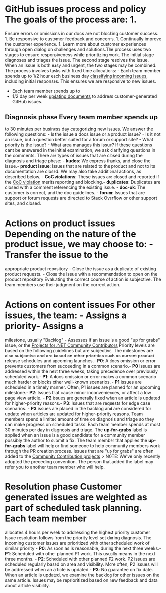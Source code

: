 # GitHub issues process and policy The goals of the process are: 1. 
Ensure errors or omissions in our 
docs are not blocking customer success. 1. Be responsive 
to customer feedback and concerns. 1. Continually improve the
customer experience. 1. Learn more about customer experiences through open 
dialog on challenges and solutions.The process uses 
two stages to ensure responsiveness while prioritizing 
work. The initial stage diagnoses and 
triages the issue. The second stage resolves the issue. When an issue is both easy and urgent, the two stages may be combined.
The process involves tasks with 
fixed time allocations: - Each team member spends up to
1/2 hour each business
day [classifying incoming issues](#diagnosis-phase), including
initial responses. This ensures we are responsive to new issues.
- Each team member spends up to
- 1/2 day per week [updating documents](#resolution-phase) to address customer-generated GitHub issues.
## Diagnosis phase Every team member spends up 
to 30 minutes per business day categorizing new issues. We answer the following questions: - Is the issue a docs 
issue or a product issue? - Is it not an issue, but
a question better suited for a forum or support site? - What priority is the issue? - What area manages this issue? If these questions cant 
be answered in the initial examination, we ask clarifying questions in the comments. There are types of 
issues that are closed during the diagnosis and triage phase: - **kudos**: We express
thanks, and close the issue.- **product issue**: Issues that 
are related to the product and not to its documentation are closed. We may also take additional actions, as described below. - **CoC violations**: These
issues are closed and reported if the [CoC violation](https://dotnetfoundation.org/code-of-conduct) merits reporting and blocking.- **duplicates**: Duplicates
are closed with a comment referencing the existing issue. - **doc-ok**: The customer is correct, and the doc guidelines. - **forum**: Issues that are
support or forum requests are directed to Stack Overflow or other support sites, and closed.
##
# Actions on product issues Depending on the nature of the product issue, we may choose to: - Transfer the issue to the
appropriate product repository - Close the issue as a duplicate
of existing product requests. - Close the issue with a 
recommendation to open on the product repository Evaluating the correct course 
of action is subjective. The team members use their judgment on the correct action.
##
# Actions on content issues For other issues, the team: - Assigns a priority- Assigns a 
milestone, usually "Backlog" - Assesses if an issue is a
good "up for grabs" issue, or the [Projects for .NET Community Contributors](https://github.com/dotnet/docs/projects/35)
Priority levels are based on the following guidelines
but are subjective. The milestones are also 
subjective and are based on other priorities such as current product release schedules and 
upcoming launches.- **P0**: A docs omission or error prevents customers from succeeding in a common scenario.- **P0** issues
are addressed 
within the next three weeks, taking precedence over previously scheduled work.- **P1**: A docs omission 
or error makes a common scenario much harder or blocks other well-known scenarios.  - **P1** issues are scheduled 
in a timely manner. Often, P1 issues are planned for an upcoming milestone.- **P2**: Issues that cause minor 
inconveniences, or affect a low page view article.  - **P2** issues are generally fixed when an
article is updated for higher-priority reasons.- **P3**: Issues that are
requests for edge case scenarios.  - **P3** issues are placed in the backlog and are considered for update 
when articles are updated for higher-priority reasons. Team members spend a limited amount of time on 
diagnosis and triage so they can make progress on scheduled tasks. Each team member 
spends at most 30 minutes per day in diagnosis and triage. The **up-for-grabs** label is applied when an issue is 
a good candidate for a community member possibly the author
to submit a fix. The team member that applies the **up-for-grabs** label will help or 
find someone to help community members work through the PR creation process. Issues that
are "up for grabs" are often added to the [Community Contribution projects](https://github.com/dotnet/docs/projects/35) > NOTE: We've only recently 
adopted the preceding convention. The person that added the label may refer you to another team member who will help.
# 
# Resolution phase Customer generated issues are weighted as part of scheduled task planning. Each team member 
allocates 4 hours per week to addressing the highest priority customer Issue resolution follows from the priority level set
during diagnosis. The incoming customer issues are prioritized with other scheduled work of similar priority - **P0**: As soon as is reasonable,
during the next three weeks.- **P1**: Scheduled with other planned P1 work. This usually 
means in the next three months. - **P2**: Scheduled with other planned P2 work. P2 issues are scheduled regularly
based on area and visibility. More often, P2 issues will be addressed when an article is updated.- **P3**: No guarantee on fix date. When 
an article is updated, we examine the backlog for other issues on the same article.
Issues may be reprioritized based on new feedback and data about article visibility.
